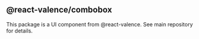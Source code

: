 ## @react-valence/combobox 

This package is a UI component from @react-valence. See main repository for details.